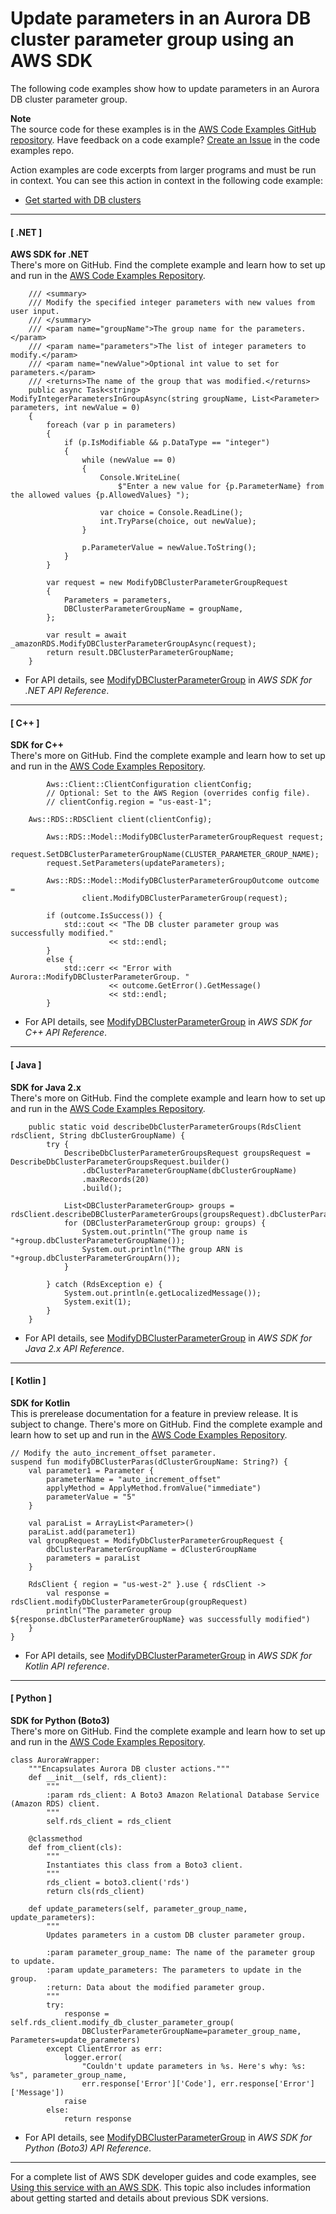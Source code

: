 # Update parameters in an Aurora DB cluster parameter group using an AWS SDK<a name="example_aurora_ModifyDBClusterParameterGroup_section"></a>

The following code examples show how to update parameters in an Aurora DB cluster parameter group\.

**Note**  
The source code for these examples is in the [AWS Code Examples GitHub repository](https://github.com/awsdocs/aws-doc-sdk-examples)\. Have feedback on a code example? [Create an Issue](https://github.com/awsdocs/aws-doc-sdk-examples/issues/new/choose) in the code examples repo\. 

Action examples are code excerpts from larger programs and must be run in context\. You can see this action in context in the following code example: 
+  [Get started with DB clusters](example_aurora_Scenario_GetStartedClusters_section.md) 

------
#### [ \.NET ]

**AWS SDK for \.NET**  
 There's more on GitHub\. Find the complete example and learn how to set up and run in the [AWS Code Examples Repository](https://github.com/awsdocs/aws-doc-sdk-examples/tree/main/dotnetv3/Aurora#code-examples)\. 
  

```
    /// <summary>
    /// Modify the specified integer parameters with new values from user input.
    /// </summary>
    /// <param name="groupName">The group name for the parameters.</param>
    /// <param name="parameters">The list of integer parameters to modify.</param>
    /// <param name="newValue">Optional int value to set for parameters.</param>
    /// <returns>The name of the group that was modified.</returns>
    public async Task<string> ModifyIntegerParametersInGroupAsync(string groupName, List<Parameter> parameters, int newValue = 0)
    {
        foreach (var p in parameters)
        {
            if (p.IsModifiable && p.DataType == "integer")
            {
                while (newValue == 0)
                {
                    Console.WriteLine(
                        $"Enter a new value for {p.ParameterName} from the allowed values {p.AllowedValues} ");

                    var choice = Console.ReadLine();
                    int.TryParse(choice, out newValue);
                }

                p.ParameterValue = newValue.ToString();
            }
        }

        var request = new ModifyDBClusterParameterGroupRequest
        {
            Parameters = parameters,
            DBClusterParameterGroupName = groupName,
        };

        var result = await _amazonRDS.ModifyDBClusterParameterGroupAsync(request);
        return result.DBClusterParameterGroupName;
    }
```
+  For API details, see [ModifyDBClusterParameterGroup](https://docs.aws.amazon.com/goto/DotNetSDKV3/rds-2014-10-31/ModifyDBClusterParameterGroup) in *AWS SDK for \.NET API Reference*\. 

------
#### [ C\+\+ ]

**SDK for C\+\+**  
 There's more on GitHub\. Find the complete example and learn how to set up and run in the [AWS Code Examples Repository](https://github.com/awsdocs/aws-doc-sdk-examples/tree/main/cpp/example_code/aurora#code-examples)\. 
  

```
        Aws::Client::ClientConfiguration clientConfig;
        // Optional: Set to the AWS Region (overrides config file).
        // clientConfig.region = "us-east-1";

    Aws::RDS::RDSClient client(clientConfig);

        Aws::RDS::Model::ModifyDBClusterParameterGroupRequest request;
        request.SetDBClusterParameterGroupName(CLUSTER_PARAMETER_GROUP_NAME);
        request.SetParameters(updateParameters);

        Aws::RDS::Model::ModifyDBClusterParameterGroupOutcome outcome =
                client.ModifyDBClusterParameterGroup(request);

        if (outcome.IsSuccess()) {
            std::cout << "The DB cluster parameter group was successfully modified."
                      << std::endl;
        }
        else {
            std::cerr << "Error with Aurora::ModifyDBClusterParameterGroup. "
                      << outcome.GetError().GetMessage()
                      << std::endl;
        }
```
+  For API details, see [ModifyDBClusterParameterGroup](https://docs.aws.amazon.com/goto/SdkForCpp/rds-2014-10-31/ModifyDBClusterParameterGroup) in *AWS SDK for C\+\+ API Reference*\. 

------
#### [ Java ]

**SDK for Java 2\.x**  
 There's more on GitHub\. Find the complete example and learn how to set up and run in the [AWS Code Examples Repository](https://github.com/awsdocs/aws-doc-sdk-examples/tree/main/javav2/example_code/rds#readme)\. 
  

```
    public static void describeDbClusterParameterGroups(RdsClient rdsClient, String dbClusterGroupName) {
        try {
            DescribeDbClusterParameterGroupsRequest groupsRequest = DescribeDbClusterParameterGroupsRequest.builder()
                .dbClusterParameterGroupName(dbClusterGroupName)
                .maxRecords(20)
                .build();

            List<DBClusterParameterGroup> groups = rdsClient.describeDBClusterParameterGroups(groupsRequest).dbClusterParameterGroups();
            for (DBClusterParameterGroup group: groups) {
                System.out.println("The group name is "+group.dbClusterParameterGroupName());
                System.out.println("The group ARN is "+group.dbClusterParameterGroupArn());
            }

        } catch (RdsException e) {
            System.out.println(e.getLocalizedMessage());
            System.exit(1);
        }
    }
```
+  For API details, see [ModifyDBClusterParameterGroup](https://docs.aws.amazon.com/goto/SdkForJavaV2/rds-2014-10-31/ModifyDBClusterParameterGroup) in *AWS SDK for Java 2\.x API Reference*\. 

------
#### [ Kotlin ]

**SDK for Kotlin**  
This is prerelease documentation for a feature in preview release\. It is subject to change\.
 There's more on GitHub\. Find the complete example and learn how to set up and run in the [AWS Code Examples Repository](https://github.com/awsdocs/aws-doc-sdk-examples/tree/main/kotlin/services/rds#code-examples)\. 
  

```
// Modify the auto_increment_offset parameter.
suspend fun modifyDBClusterParas(dClusterGroupName: String?) {
    val parameter1 = Parameter {
        parameterName = "auto_increment_offset"
        applyMethod = ApplyMethod.fromValue("immediate")
        parameterValue = "5"
    }

    val paraList = ArrayList<Parameter>()
    paraList.add(parameter1)
    val groupRequest = ModifyDbClusterParameterGroupRequest {
        dbClusterParameterGroupName = dClusterGroupName
        parameters = paraList
    }

    RdsClient { region = "us-west-2" }.use { rdsClient ->
        val response = rdsClient.modifyDbClusterParameterGroup(groupRequest)
        println("The parameter group ${response.dbClusterParameterGroupName} was successfully modified")
    }
}
```
+  For API details, see [ModifyDBClusterParameterGroup](https://github.com/awslabs/aws-sdk-kotlin#generating-api-documentation) in *AWS SDK for Kotlin API reference*\. 

------
#### [ Python ]

**SDK for Python \(Boto3\)**  
 There's more on GitHub\. Find the complete example and learn how to set up and run in the [AWS Code Examples Repository](https://github.com/awsdocs/aws-doc-sdk-examples/tree/main/python/example_code/aurora#code-examples)\. 
  

```
class AuroraWrapper:
    """Encapsulates Aurora DB cluster actions."""
    def __init__(self, rds_client):
        """
        :param rds_client: A Boto3 Amazon Relational Database Service (Amazon RDS) client.
        """
        self.rds_client = rds_client

    @classmethod
    def from_client(cls):
        """
        Instantiates this class from a Boto3 client.
        """
        rds_client = boto3.client('rds')
        return cls(rds_client)

    def update_parameters(self, parameter_group_name, update_parameters):
        """
        Updates parameters in a custom DB cluster parameter group.

        :param parameter_group_name: The name of the parameter group to update.
        :param update_parameters: The parameters to update in the group.
        :return: Data about the modified parameter group.
        """
        try:
            response = self.rds_client.modify_db_cluster_parameter_group(
                DBClusterParameterGroupName=parameter_group_name, Parameters=update_parameters)
        except ClientError as err:
            logger.error(
                "Couldn't update parameters in %s. Here's why: %s: %s", parameter_group_name,
                err.response['Error']['Code'], err.response['Error']['Message'])
            raise
        else:
            return response
```
+  For API details, see [ModifyDBClusterParameterGroup](https://docs.aws.amazon.com/goto/boto3/rds-2014-10-31/ModifyDBClusterParameterGroup) in *AWS SDK for Python \(Boto3\) API Reference*\. 

------

For a complete list of AWS SDK developer guides and code examples, see [Using this service with an AWS SDK](CHAP_Tutorials.md#sdk-general-information-section)\. This topic also includes information about getting started and details about previous SDK versions\.
